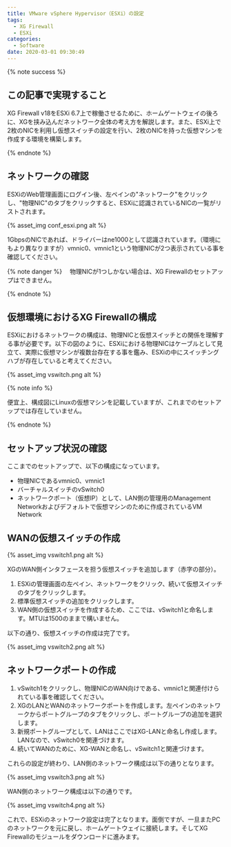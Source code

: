 ```yaml
---
title: VMware vSphere Hypervisor（ESXi）の設定
tags:
  - XG Firewall
  - ESXi
categories:
  - Software
date: 2020-03-01 09:30:49
---
```

{% note success  %}

## この記事で実現すること

XG Firewall v18をESXi 6.7上で稼働させるために、ホームゲートウェイの後ろに、XGを挟み込んだネットワーク全体の考え方を解説します。また、ESXi上で2枚のNICを利用し仮想スイッチの設定を行い、2枚のNICを持った仮想マシンを作成する環境を構築します。

{% endnote %}

<!-- more -->

## ネットワークの確認

ESXiのWeb管理画面にログイン後、左ペインの"ネットワーク"をクリックし、"物理NIC"のタブをクリックすると、ESXiに認識されているNICの一覧がリストされます。

{% asset_img conf_esxi.png alt %}

1GbpsのNICであれば、ドライバーはne1000として認識されています。（環境にもより異なりますが）vmnic0、vmnic1という物理NICが2つ表示されている事を確認してください。

 {% note danger %}
 　物理NICが1つしかない場合は、XG Firewallのセットアップはできません。

 {% endnote %}

## 仮想環境におけるXG Firewallの構成

ESXiにおけるネットワークの構成は、物理NICと仮想スイッチとの関係を理解する事が必要です。以下の図のように、ESXiにおける物理NICはケーブルとして見立て、実際に仮想マシンが複数台存在する事を鑑み、ESXiの中にスイッチングハブが存在していると考えてください。

{% asset_img vswitch.png alt %}

{% note info %}

便宜上、構成図にLinuxの仮想マシンを記載していますが、これまでのセットアップでは存在していません。

{% endnote %}

## セットアップ状況の確認

ここまでのセットアップで、以下の構成になっています。

- 物理NICであるvmnic0、vmnic1
- バーチャルスイッチのvSwitch0
- ネットワークポート（仮想IP）として、LAN側の管理用のManagement Networkおよびデフォルトで仮想マシンのために作成されているVM Network

## WANの仮想スイッチの作成

{% asset_img vswitch1.png alt %}

XGのWAN側インタフェースを担う仮想スイッチを追加します（赤字の部分）。

1. ESXiの管理画面の左ペイン、ネットワークをクリック、続いて仮想スイッチのタブをクリックします。
2. 標準仮想スイッチの追加をクリックします。
3. WAN側の仮想スイッチを作成するため、ここでは、vSwitch1と命名します。MTUは1500のままで構いません。

以下の通り、仮想スイッチの作成は完了です。

{% asset_img vswitch2.png alt %}

## ネットワークポートの作成

1. vSwitch1をクリックし、物理NICのWAN向けである、vmnic1と関連付けられている事を確認してください。
2. XGのLANとWANのネットワークポートを作成します。左ペインのネットワークからポートグループのタブをクリックし、ポートグループの追加を選択します。
3. 新規ポートグループとして、LANはここではXG-LANと命名し作成します。LANなので、vSwitch0を関連づけます。
4. 続いてWANのために、XG-WANと命名し、vSwitch1と関連づけます。

これらの設定が終わり、LAN側のネットワーク構成は以下の通りとなります。

{% asset_img vswitch3.png alt %}

WAN側のネットワーク構成は以下の通りです。

{% asset_img vswitch4.png alt %}

これで、ESXiのネットワーク設定は完了となります。面倒ですが、一旦またPCのネットワークを元に戻し、ホームゲートウェイに接続します。そしてXG Firewallのモジュールをダウンロードに進みます。
